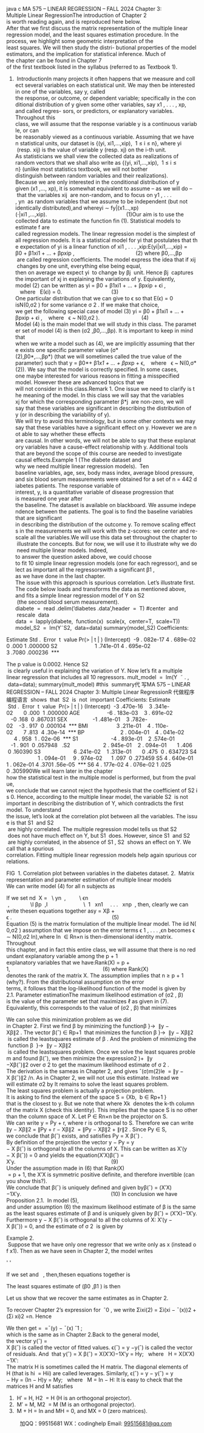 java c
MA 575 – LINEAR REGRESSION – FALL 2024
Chapter 3: Multiple Linear RegressionThe introduction of Chapter 2 is worth reading again, and is reproduced here below. After that we first discuss the matrix representation of the multiple linear regression model, and the least squares estimation procedure. In the process, we highlight some geometric interpretation of the least squares. We will then study the distri- butional properties of the model estimators, and the implication for statistical inference. Much of the chapter can be found in Chapter 7 of the first textbook listed in the syllabus (referred to as Textbook 1).
1.  IntroductionIn many projects it often happens that we measure and collect several variables on each statistical unit. We may then be interested in one of the variables, say y, called the response, or outcome, or dependent variable; specifically in the conditional distribution of y given some other variables, say x1 , . . . , xp, and called regres- sors, or predictors, or explanatory variables. Throughout this class, we will assume that the response variable y is a continuous variable, or can be reasonably viewed as a continuous variable. Assuming that we have n statistical units, our dataset is {(yi, xi1,...,xip),  1 ≤ i ≤ n}, where yi  (resp. xij) is the value of variable y (resp. xj) on the i-th unit. As statisticians we shall view the collected data as realizations of random vectors that we shall also write as {(yi, xi1,...,xip),  1 ≤ i ≤ n} (unlike most statistics textbook, we will not bother distinguish between random variables and their realizations). Because we are only interested in the conditional distribution of y given (x1 ,..., xp), it is somewhat equivalent to assume – as we will do – that the variables xij  are non-random, and to focus on y1 , . . . , yn  as random variables that we assume to be independent (but not identically distributed),and whereyi ∼ fy|(x1...,xp)(·|xi1 ,...,xip).                                                     (1)Our aim is to use the collected data to estimate the function fin (1). Statistical models to estimate f are called regression models. The linear regression model is the simplest of all regression models. It is a statistical model for yi that postulates that the expectation of yi is a linear function of xi1 , . . . ,xip:E(yi|xi1,...,xip) = β0 + β1xi1 + ... + βpxip ,                                         (2)
where β0,...,βp  are called regression coefficients. The model express the idea that if xij  changes by one unit, everything else being equal, then on average we expect yi  to change by βj  unit. Hence βj  captures the important of xj in explaining the variations of y. Equivalently, model (2) can be written as
yi = β0 + β1xi1 + ... + βpxip + ϵi ,    where   E(ϵi) = 0.                                 (3)
One particular distribution that we can give to ϵ so that E(ϵ) = 0 isN(0,σ2 ) for some variance σ 2 . If we make that choice, we get the following special case of model (3)
yi = β0 + β1xi1 + ... + βpxip + ϵi ,    where   ϵ ~ N(0,σ2 ).                            (4)
Model (4) is the main model that we will study in this class. The parameter set of model (4) is then (σ2 ,β0,...,βp). It is important to keep in mind that when we write a model such as (4), we are implicitly assuming that there
exists one specific parameter value (σ*(2),β0*,...,βp*) (that we will sometimes called the true value of the
parameter) such that
y = β0*+ β1*x1 + ... + βp*xp + ϵ,    where   ϵ ~ N(0,σ*(2)).
We say that the model is correctly specified. In some cases, one maybe interested for various reasons in fitting a misspecified model. However these are advanced topics that we will not consider in this class.Remark 1. One issue we need to clarify is the meaning of the model. In this class we will say that the variables xj for which the corresponding parameter β*j  are non-zero, we will say that these variables are significant in describing the distribution of y (or in describing the variability of y). We will try to avoid this terminology, but in some other contexts we may say that these variables have a significant effect on y. However we are not able to say whether these effects are causal. In other words, we will not be able to say that these explanatory variables have a cause-effect relationship with y. Additional tools that are beyond the scope of this course are needed to investigate causal effects.Example 1 (The diabete dataset and why we need multiple linear regression models).  Ten baseline variables, age, sex, body mass index, average blood pressure, and six blood serum measurements were obtained for a set of n = 442 diabetes patients. The response variable of interest, y, is a quantitative variable of disease progression that is measured one year after the baseline. The dataset is available on blackboard. We assume independence between the patients. The goal is to find the baseline variables that are significant in describing the distribution of the outcome y. To remove scaling effects in the measurements we will work with the z-scores: we center and re-scale all the variables.We will use this data set throughout the chapter to illustrate the concepts. But for now, we will use it to illustrate why we do need multiple linear models. Indeed, to answer the question asked above, we could choose to fit 10 simple linear regression models (one for each regressor), and select as important all the regressorswith a significant β1 , as we have done in the last chapter. The issue with this approach is spurious correlation. Let’s illustrate first. The code below loads and transforms the data as mentioned above, and fits a simple linear regression model of Y on S2  (the second blood serum measurement).
diabete  =  read .delim(’diabetes .data’,header  =  T) #center  and  rescale  data
data  =  lapply(diabete,  function(x)  scale(x,  center=T,  scale=T))
model_S2  =  lm(Y˜S2,  data=data) summary(model_S2)
Coefficients:



Estimate
Std .  Error  t  value
Pr(> | t | )
(Intercept)  -9 . 082e-17
4 . 689e-02
0 .000
1 .000000
S2                         1 .741e-01
4 . 695e-02
3 .7080 .000236  ***




The p value is 0.0002. Hence S2  is clearly useful in explaining the variation of Y. Now let’s fit a multiple linear regression that includes all 10 regressors.
mult_model  =  lm(Y  ˜ . ,  data=data); summary(mult_model)
#this  summary代 写MA 575 – LINEAR REGRESSION – FALL 2024 Chapter 3: Multiple Linear RegressionR
代做程序编程语言  shows  that  S2  is  not  important
Coefficients:
Estimate  Std .  Error  t  value  Pr(> | t | ) (Intercept)  -3 .470e-16    3 .341e-02       0 .000  1 .000000
AGE                  -6 . 183e-03    3 . 691e-02    -0 .168  0 .867031
SEX                 -1 .481e-01    3 .782e-02    -3 . 917  0 .000104  ***
BMI                   3 .211e-01    4 . 110e-02       7 .813  4 .30e-14  *** BP                        2 . 004e-01    4 . 041e-02      4 . 958  1 . 02e-06  ***
S1                      -4 . 893e-01    2 .574e-01    -1 . 901  0 .057948   .S2                      2 . 945e-01    2 . 094e-01       1 .406  0 .160390 S3                      6 .241e-02    1 .313e-01       0 .475  0 . 634723 S4                      1 . 094e-01     9 . 974e-02      1 .097  0 .273459
S5
4 . 640e-01
1 . 062e-01
4 .3701 .56e-05  ***
S6
4 . 177e-02
4 . 076e-02
1 .025
0 .305990We will learn later in the chapter how the statistical test in the multiple model is performed, but from the pvalue, we conclude that we cannot reject the hypothesis that the coefficient of S2 is 0. Hence, according to the multiple linear model, the variable S2  is not important in describing the distribution of Y, which contradicts the first model. To understand the issue, let’s look at the correlation plot between all the variables. The issue is that S1  and S2  are highly correlated. The multiple regression model tells us that S2  does not have much effect on Y, but S1  does. However, since S1  and S2  are highly correlated, in the absence of S1 , S2  shows an effect on Y. We call that a spurious correlation. Fitting multiple linear regression models help again spurious correlations.

FIG  1. Correlation plot between variables in the diabetes dataset.
2.  Matrix representation and parameter estimation of multiple linear models
We can write model (4) for all n subjects as

If we set
nd  X =  
\ yn  ,         \ ϵn  ,              \I βp  ,I                        \  1   xn1     . . .   xnp  ,
then, clearly we can write thesen equations together asy = Xβ + ϵ .                                                                   (5)
Equation (5) is the matrix formulation of the multiple linear model. The iid N(0,σ2 ) assumption that we impose on the error terms ϵ 1 , . . . ,ϵn becomes
ϵ ∼ N(0,σ2 In),where In  ∈ Rn×n is then-dimensional identity matrix. Throughout this chapter, and in fact this entire class, we will assume that there is no redundant explanatory variable among the p + 1 explanatory variables that we have:Rank(X) = p + 1,                                                              (6) where Rank(X) denotes the rank of the matrix X. The assumption implies that n ≥ p + 1 (why?). From the distributional assumption on the error terms, it follows that the log-likelihood function of the model is given
by
2.1. Parameter estimationThe maximum likelihood estimation of (σ2 , β) is the value of the parameter set that maximizes ℓ as given in
(7). Equivalently, this corresponds to the value of (σ2 , β) that minimizes

We can solve this minimization problem as we did in Chapter 2. First we find β by minimizing the functionβ }→  ∥y − Xβ∥2 . The vector β(ˆ) ∈ Rp+1  that minimizes the function β }→  ∥y − Xβ∥2  is called the leastsquares estimate of β . And the problem of minimizing the function β  }→  ∥y − Xβ∥2  is called the leastsquares problem. Once we solve the least squares problem and found β(ˆ), we then minimize the expression2 )+  ∥y −Xβ(ˆ)∥2 over σ 2 to get the maximum likelihood estimate of σ 2 . The derivation is the sameas in Chapter 2, and gives ˆ(σ)m(2)le  = ∥y − X β(ˆ)∥2 /n. As in Chapter 2, we will not use this estimate. Instead we
will estimate σ2 by
It remains to solve the least squares problem. The least squares problem is actually a projection problem. It is asking to find the element of the space S = {Xb,  b ∈ Rp+1 } that is the closest to y. But we note that
where Xk  denotes the k-th column of the matrix X (check this identity). This implies that the space S is no other than the column space of X. Let P ∈ Rn×n be the projector on S. We can write y = Py + r, where r is orthogonal to S. Therefore we can write
∥y − Xβ∥2 = ∥Py + r − Xβ∥2  = ∥Py − Xβ∥2 + ∥r∥2 .
Since Py ∈ S, we conclude that β(ˆ) exists, and satisfies
Py = X β(ˆ) .
By definition of the projection the vector y − Py = y − X β(ˆ) is orthogonal to all the columns of X. This can be written as X′(y − X β(ˆ)) = 0 and yields the equation(X′X)β(ˆ) = X′y.                                                                (9)
Under the assumption made in (6) that Rank(X)  = p + 1, the X′X is symmetric positive definite, and therefore invertible (can you show this?). We conclude that β(ˆ) is uniquely defined and given byβ(ˆ) = (X′X)−1X′y.                                                            (10)
In conclusion we have
Proposition 2.1.  In model (5), and under assumption (6) the maximum likelihood estimate of β is the same as the least squares estimate of β and is uniquely given by
β(ˆ) = (X′X)−1X′y.
Furthermore y − X β(ˆ) is orthogonal to all the columns of X: X′(y − X β(ˆ)) = 0, and the estimate of σ 2  is given by

Example 2.  Suppose that we have only one regressor that we write only as x (instead of x1). Then as we have seen in Chapter 2, the model writes

' '

If we set
and   ,
then,thesen equations together is

The least squares estimate of (β0 ,β1 ) is then

Let us show that we recover the same estimates as in Chapter 2.


To recover Chapter 2’s expression for  ˆ0 , we write Σixi(2) = Σi(xi − ¯(x))2 + (Σi xi)2 =n. Hence


We then get
=  =¯(y) − ¯(x) ˆ1 ;
which is the same as in Chapter 2.Back to the general model, the vector y(ˆ) = X β(ˆ) is called the vector of fitted values. ϵ(ˆ) = y −y(ˆ) is called the vector of residuals. And  that
y(ˆ) = X β(ˆ) = X(X′X)−1X′y = Hy;   where   H = X(X′X)−1X′:
The matrix H is sometimes called the H matrix. The diagonal elements of H (that is hi  = Hii) are called leverages. Similarly,
ϵ(ˆ) = y − y(ˆ) = y − Hy = (In − H)y = My;   where   M = In − H: It is easy to check that the matrices H and M satisfies
1.  H′ = H, H2  = H (H is an orthogonal projector).
2.  M′ = M, M2  = M (M is an orthogonal projector).
3.  M + H = In and MH = 0, and MX = 0 (zero matrices).



         
加QQ：99515681  WX：codinghelp  Email: 99515681@qq.com
